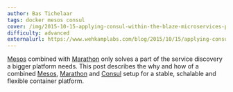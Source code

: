```yaml
---
author: Bas Tichelaar
tags: docker mesos consul
cover: /img/2015-10-15-applying-consul-within-the-blaze-microservices-platform/blaze-cover.png
difficulty: advanced
externalurl: https://www.wehkamplabs.com/blog/2015/10/15/applying-consul-within-the-blaze-microservices-platform/
---
```

[Mesos](https://mesos.apache.org) combined with [Marathon](https://mesosphere.github.io/marathon) only solves a part of the service discovery a bigger platform needs.
This post describes the why and how of a combined [Mesos](https://mesos.apache.org), [Marathon](https://mesosphere.github.io/marathon) and [Consul](https://consul.io) setup for a stable, schalable and flexible container platform.
